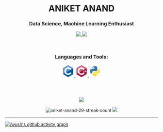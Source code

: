 <h1 align="center">ANIKET ANAND</h1>
<h3 align="center">Data Science, Machine Learning Enthusiast</h3>
 
<p align="center">
   <a href="https://www.linkedin.com/in/aniket-anand-29092001/">
    <img src="https://img.shields.io/badge/-LinkedIn-0e76a8?style=for-the-badge&logo=Linkedin&logoColor=white" />
  </a>
  <a href="https://www.hackerrank.com/dashboard">
    <img src="https://img.shields.io/badge/-HackerRank-brightgreen?style=for-the-badge&logo=Hackerrank&logoColor=white"/>
  </a>
</p>

<br>

<h3 align="center">Languages and Tools:</h3>
<p align="center"> 
  <a href="https://www.cprogramming.com/" target="_blank"> <img src="https://raw.githubusercontent.com/devicons/devicon/master/icons/c/c-original.svg" alt="c" width="40" height="40"/> </a> 
  <a href="https://www.w3schools.com/cpp/" target="_blank"> <img src="https://raw.githubusercontent.com/devicons/devicon/master/icons/cplusplus/cplusplus-original.svg" alt="cplusplus" width="40" height="40"/> </a> 
  <a href="https://www.python.org" target="_blank"> <img src="https://raw.githubusercontent.com/devicons/devicon/master/icons/python/python-original.svg" alt="python" width="40" height="40"/> </a> 
</p>
<br>

</details>
<br>

<p align="center">
<a href="https://github.com/aniket-anand-29/github-readme-stats">
  <img src="https://github-readme-stats.vercel.app/api/top-langs/?username=ayushkr7&layout=compact" />
</a>  
<p>

  
<p align="center">
<img  width=48% src="https://github-readme-streak-stats.herokuapp.com/?user=aniket-anand-29&" alt="aniket-anand-29-streak-count" />

<a>
  <img width=48% src="https://github-readme-stats.vercel.app/api?username=aniket-anand-29&show_icons=true&theme=synthwave" />
</a>
  
</p>

------

[![Ayush's github activity graph](https://activity-graph.herokuapp.com/graph?username=aniket-anand-29&hide_border=true&theme=react-dark)](https://github.com/ashutosh00710/github-readme-activity-graph)
